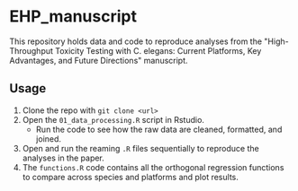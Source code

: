 # EHP_manuscript
This repository holds data and code to reproduce analyses from the "High-Throughput Toxicity Testing with C. elegans: Current Platforms, Key Advantages, and Future Directions" manuscript.

## Usage
1. Clone the repo with `git clone <url>`
2. Open the `01_data_processing.R` script in Rstudio.
    * Run the code to see how the raw data are cleaned, formatted, and joined.
3. Open and run the reaming `.R` files sequentially to reproduce the analyses in the paper.
4.  The `functions.R` code contains all the orthogonal regression functions to compare across species and platforms and plot results.
